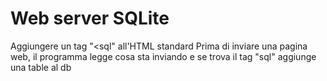 # Web server SQLite
Aggiungere un tag "<sql" all'HTML standard
Prima di inviare una pagina web, il programma legge cosa sta inviando e se trova il tag "sql" aggiunge una table al db
